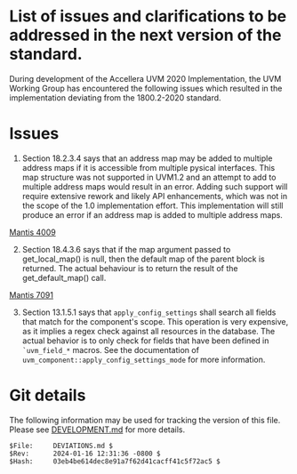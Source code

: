 # List of issues and clarifications to be addressed in the next version of the standard.

During development of the Accellera UVM 2020 Implementation, the UVM Working Group has encountered
the following issues which resulted in the implementation deviating from the 1800.2-2020 standard.

# Issues

1. Section 18.2.3.4 says that an address map may be added to multiple address maps if it is accessible from multiple pysical interfaces.  This map structure was not supported in UVM1.2 and an attempt to add to multiple address maps would result in an error.  Adding such support will require extensive rework and likely API enhancements, which was not in the scope of the 1.0 implementation effort.  This implementation will still produce an error if an address map is added to multiple address maps.

[Mantis 4009](https://accellera.mantishub.io/view.php?id=4009)

2. Section 18.4.3.6 says that if the map argument passed to get_local_map() is null, then the default map of the parent block is returned. The actual behaviour is to return the result of the get_default_map() call.

[Mantis 7091](https://accellera.mantishub.io/view.php?id=7091)

3. Section 13.1.5.1 says that ``apply_config_settings`` shall search all fields that match for the component's scope.  This operation is very expensive, as it implies a regex check against all resources in the database.  The actual behavior is to only check for fields that have been defined in `` `uvm_field_* `` macros.  See the documentation of `` uvm_component::apply_config_settings_mode `` for more information.

# Git details

The following information may be used for tracking the version of this file.  Please see
[DEVELOPMENT.md](./DEVELOPMENT.md) for more details.

```
$File:     DEVIATIONS.md $
$Rev:      2024-01-16 12:31:36 -0800 $
$Hash:     03eb4be614dec8e91a7f62d41cacff41c5f72ac5 $
```
